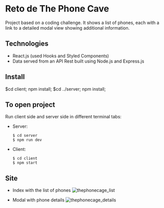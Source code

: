 # Reto de The Phone Cave

Project based on a coding challenge. It shows a list of phones, each with a link to a detailed modal view showing additional information.

## Technologies

- React.js (used Hooks and Styled Components)
- Data served from an API Rest built using Node.js and Express.js

## Install

$cd client; npm install;
$cd ../server; npm install;

## To open project

Run client side and server side in different terminal tabs:

- Server:
  ```
  $ cd server
  $ npm run dev
  ```
  
- Client:
  ```
  $ cd client
  $ npm start
  ```

## Site

- Index with the list of phones
![thephonecage_list](https://user-images.githubusercontent.com/75569696/111922611-1281ea00-8a9b-11eb-9e26-bd8f07a79a12.png)

- Modal with phone details
![thephonecage_details](https://user-images.githubusercontent.com/75569696/111922661-45c47900-8a9b-11eb-9359-1e99a5da5c0a.png)


